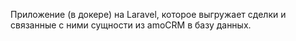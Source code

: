 Приложение (в докере) на Laravel, которое выгружает сделки и связанные с ними сущности из amoCRM в базу данных. 
